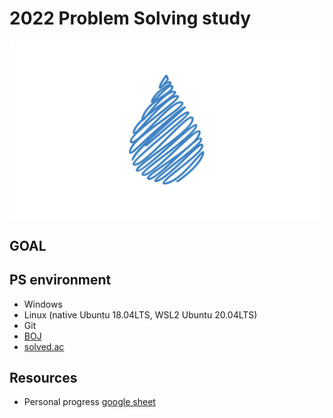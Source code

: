 # 2022 Problem Solving study #

<p align="center"><img src="./riblis_PS.png"></p>
<!---
[img source](https://www.vectorstock.com/royalty-free-vector/abstract-drops-water-vector-29325312)
--->

## GOAL ##

## PS environment ##
* Windows
* Linux (native Ubuntu 18.04LTS, WSL2 Ubuntu 20.04LTS)
* Git
* [BOJ](https://www.acmicpc.net/)
* [solved.ac](https://solved.ac/)

## Resources ##
* Personal progress [google sheet](https://docs.google.com/spreadsheets/d/1pBotXV9GDuV_-6nCTQN81cO4-WdrZM79Bw78lgvyJLo/edit#gid=0)
